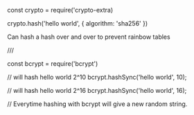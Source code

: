 const  crypto = require('crypto-extra)

crypto.hash('hello world', { algorithm: 'sha256' })

Can hash a hash over and over to prevent rainbow tables


///

const bcrypt = require('bcrypt')

// will hash hello world 2^10
bcrypt.hashSync('hello world', 10);

// will hash hello world 2^16
bcrypt.hashSync('hello world', 16);

// Everytime hashing with bcrypt will give a new random string.
